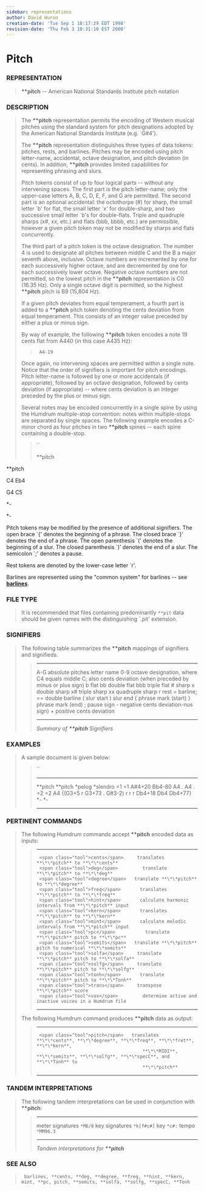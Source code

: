 ```yaml
---
sidebar: representations
author: David Huron
creation-date: 'Tue Sep 1 10:17:29 EDT 1998'
revision-date: 'Thu Feb 3 10:31:10 EST 2000'
---
```



Pitch
================================

### REPRESENTATION

> **\*\*pitch** \-- American National Standards Institute pitch notation

### DESCRIPTION

> The **\*\*pitch** representation permits the encoding of Western
> musical pitches using the standard system for pitch designations
> adopted by the American National Standards Institute (e.g. \`G\#4\').
>
> The **\*\*pitch** representation distinguishes three types of data
> tokens: pitches, rests, and barlines. Pitches may be encoded using
> pitch letter-name, accidental, octave designation, and pitch deviation
> (in cents). In addition, **\*\*pitch** provides limited capabilities
> for representing phrasing and slurs.
>
> Pitch tokens consist of up to four logical parts \-- without any
> intervening spaces. The first part is the pitch letter-name; only the
> upper-case letters A, B, C, D, E, F, and G are permitted. The second
> part is an optional accidental: the octothorpe (\#) for sharp, the
> small letter \`b\' for flat, the small letter \`x\' for double-sharp,
> and two successive small letter \`b\'s for double-flats. Triple and
> quadruple sharps (x\#, xx, etc.) and flats (bbb, bbbb, etc.) are
> permissible, however a given pitch token may not be modified by sharps
> and flats concurrently.
>
> The third part of a pitch token is the octave designation. The number
> 4 is used to designate all pitches between middle C and the B a major
> seventh above, inclusive. Octave numbers are incremented by one for
> each successively higher octave, and are decremented by one for each
> successively lower octave. Negative octave numbers are not permitted,
> so the lowest pitch in the **\*\*pitch** representation is C0 (16.35
> Hz). Only a single octave digit is permitted, so the highest
> **\*\*pitch** pitch is B9 (15,804 Hz).
>
> If a given pitch deviates from equal temperament, a fourth part is
> added to a **\*\*pitch** pitch token denoting the cents deviation from
> equal temperament. This consists of an integer value preceded by
> either a plus or minus sign.
>
> By way of example, the following **\*\*pitch** token encodes a note 19
> cents flat from A440 (in this case A435 Hz):
>
> > ` A4-19`
>
> Once again, no intervening spaces are permitted within a single note.
> Notice that the order of signifiers is important for pitch encodings.
> Pitch letter-name is followed by one or more accidentals (if
> appropriate), followed by an octave designation, followed by cents
> deviation (if appropriate) \-- where cents deviation is an integer
> preceded by the plus or minus sign.
>
> Several notes may be encoded concurrently in a single spine by using
> the Humdrum multiple-stop convention: notes within multiple-stops are
> separated by single spaces. The following example encodes a C-minor
> chord as four pitches in two **\*\*pitch** spines \-- each spine
> containing a double-stop.
>
> > ``
> >
> > \*\*pitch

\*\*pitch

C4 Eb4

G4 C5

\*-

\*-

Pitch tokens may be modified by the presence of additional signifiers.
The open brace \`{\' denotes the beginning of a phrase. The closed brace
\`}\' denotes the end of a phrase. The open parenthesis \`(\' denotes
the beginning of a slur. The closed parenthesis \`)\' denotes the end of
a slur. The semicolon \`;\' denotes a pause.

Rest tokens are denoted by the lower-case letter \`r\'.

Barlines are represented using the \"common system\" for barlines \--
see [**barlines**](barlines.rep.html).

### FILE TYPE

> It is recommended that files containing predominantly `**pit` data
> should be given names with the distinguishing \`.pit\' extension.

### SIGNIFIERS

> The following table summarizes the **\*\*pitch** mappings of
> signifiers and signifieds.
>
> >   ----- ------------------------------------------------------------
> >   A-G   absolute pitches letter name
> >   0-9   octave designation, where C4 equals middle C;
> >         also cents deviation (when preceded by minus or plus sign)
> >   b     flat
> >   bb    double flat
> >   bbb   triple flat
> >   \#    sharp
> >   x     double sharp
> >   x\#   triple sharp
> >   xx    quadruple sharp
> >   r     rest
> >   =     barline; == double barline
> >   (     slur start
> >   )     slur end
> >   {     phrase mark (start)
> >   }     phrase mark (end)
> >   ;     pause sign
> >   \-    negative cents deviation-nus sign)
> >   \+    positive cents deviation
> >   ----- ------------------------------------------------------------
> >
> > *Summary of **\*\*pitch** Signifiers*

### EXAMPLES

> A sample document is given below:
>
> > ``
> >
> >   ----------- -----------
> >   \*\*pitch   \*\*pitch
> >   \*pelog     \*slendro
> >   =1          =1
> >   A\#4+20     Bb4-80
> >   A4          .
> >   A4          .
> >   =2          =2
> >   A4          {(G3+5
> >   r           G3+73
> >   .           G\#3-2)
> >   r           r
> >   r           Db4+18
> >   Db4         Db4+77}
> >   \*-         \*-
> >   ----------- -----------
> >
### PERTINENT COMMANDS

> The following Humdrum commands accept **\*\*pitch** encoded data as
> inputs:
>
> >   -- --------------------------------------- -----------------------------------------------------------
> >      <span class="tool">cents</span>     translates **\*\*pitch** to **\*\*cents**
> >      <span class="tool">deg</span>         translate **\*\*pitch** to **\*\*deg**
> >      <span class="tool">degree</span>   translate **\*\*pitch** to **\*\*degree**
> >      <span class="tool">freq</span>       translates **\*\*pitch** to **\*\*freq**
> >      <span class="tool">hint</span>       calculate harmonic intervals from **\*\*pitch** input
> >      <span class="tool">kern</span>       translates **\*\*pitch** to **\*\*kern**
> >      <span class="tool">mint</span>       calculate melodic intervals from **\*\*pitch** input
> >      <span class="tool">pc</span>           translate **\*\*pitch** pitch to **\*\*pc**
> >      <span class="tool">semits</span>   translate **\*\*pitch** pitch to numerical **\*\*semits**
> >      <span class="tool">solfa</span>     translate **\*\*pitch** pitch to **\*\*solfa**
> >      <span class="tool">solfg</span>     translate **\*\*pitch** pitch to **\*\*solfg**
> >      <span class="tool">tonh</span>       translate **\*\*pitch** pitch to **\*\*Tonh**
> >      <span class="tool">trans</span>     transpose **\*\*pitch** score
> >      <span class="tool">vox</span>         determine active and inactive voices in a Humdrum file
> >                                              
> >   -- --------------------------------------- -----------------------------------------------------------
> >
> The following Humdrum command produces **\*\*pitch** data as output:
>
> >   -- ------------------------------------- -------------------------------------------------------------------------------------
> >      <span class="tool">pitch</span>   translates **\*\*cents**, **\*\*degree**, **\*\*freq**, **\*\*fret**, **\*\*kern**,
> >                                            **\*\*MIDI**, **\*\*semits**, **\*\*solfg**, **\*\*specC**, and **\*\*Tonh** to
> >                                            **\*\*pitch**
> >   -- ------------------------------------- -------------------------------------------------------------------------------------
> >
### TANDEM INTERPRETATIONS

> The following tandem interpretations can be used in conjunction with
> **\*\*pitch**:
>
> >   ------------------ ------------
> >   meter signatures   `*M6/8`
> >   key signatures     `*k[f#c#]`
> >   key                `*c#:`
> >   tempo              `*MM96.3`
> >   ------------------ ------------
> >
> > *Tandem interpretations for **\*\*pitch***

### SEE ALSO

> ` barlines, **cents, **deg, **degree, **freq, **hint, **kern, mint, **pc, pitch, **semits, **solfa, **solfg, **specC, **Tonh`

